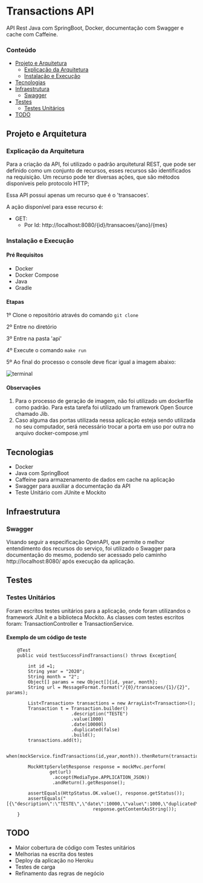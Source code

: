 # Transactions API

API Rest Java com SpringBoot, Docker, documentação com Swagger e cache com Caffeine.

### Conteúdo
- [Projeto e Arquitetura](#projeto-e-arquitetura)
  - [Explicação da Arquitetura](#explicação-da-arquitetura)
  - [Instalação e Execução](#instalação-e-execução)
- [Tecnologias](#tecnologias)
- [Infraestrutura](#infraestrutura)
  - [Swagger](#swagger)
- [Testes](#testes)
  - [Testes Unitários](#testes-unitários)
- [TODO](#todo)

## Projeto e Arquitetura
### Explicação da Arquitetura

Para a criação da API, foi utilizado o padrão arquitetural REST, que pode ser definido como um conjunto de recursos, esses recursos são identificados na requisição. Um recurso pode ter diversas ações, que são métodos disponíveis pelo protocolo HTTP;

Essa API possui apenas um recurso que é o 'transacoes'.

A ação disponível para esse recurso é:
- GET:
  - Por Id: http://localhost:8080/{id}/transacoes/{ano}/{mes}

### Instalação e Execução

#### Pré Requisitos
- Docker 
- Docker Compose
- Java 
- Gradle 

#### Etapas

1º Clone o repositório através do comando  `git clone `

2º Entre no diretório 

3º Entre na pasta 'api'

4º Execute o comando `make run` 

5º Ao final do processo o console deve ficar igual a imagem abaixo: 

![terminal](https://user-images.githubusercontent.com/25140680/91764694-24a74400-ebae-11ea-95fe-7cae4a254aeb.png)

#### Observações

1. Para o processo de geração de imagem, não foi utilizado um dockerfile como padrão. Para esta tarefa foi utilizado um framework Open Source chamado Jib. 
2. Caso alguma das portas utilizada nessa aplicação esteja sendo utilizada no seu computador, será necessário trocar a porta em uso por outra no arquivo docker-compose.yml


## Tecnologias
- Docker
- Java com SpringBoot
- Caffeine para armazenamento de dados em cache na aplicação
- Swagger para auxiliar a documentação da API
- Teste Unitário com JUnite e Mockito

## Infraestrutura
### Swagger
Visando seguir a especificação OpenAPI, que permite o melhor entendimento dos recursos do serviço, foi utilizado o Swagger para documentação do mesmo, podendo ser acessado pelo caminho http://localhost:8080/ após execução da aplicação.

## Testes

### Testes Unitários
Foram escritos testes unitários para a aplicação, onde foram utilizandos o framework JUnit e a biblioteca Mockito. As classes com testes escritos foram: TransactionController e TransactionService.


#### Exemplo de um código de teste


```
    @Test
    public void testSuccessFindTransactions() throws Exception{

        int id =1;
        String year = "2020";
        String month = "2";
        Object[] params = new Object[]{id, year, month};
        String url = MessageFormat.format("/{0}/transacoes/{1}/{2}", params);

        List<Transaction> transactions = new ArrayList<Transaction>();
        Transaction t = Transaction.builder()
                        .description("TESTE")
                        .value(1000)
                        .date(10000l)
                        .duplicated(false)
                        .build();
        transactions.add(t);

        when(mockService.findTransactions(id,year,month)).thenReturn(transactions);

        MockHttpServletResponse response = mockMvc.perform(
                get(url)
                 .accept(MediaType.APPLICATION_JSON))
                 .andReturn().getResponse();

        assertEquals(HttpStatus.OK.value(), response.getStatus());
        assertEquals("[{\"description\":\"TESTE\",\"date\":10000,\"value\":1000,\"duplicated\":false}]",
                                response.getContentAsString());
    }
```

## TODO
- Maior cobertura de código com Testes unitários
- Melhorias na escrita dos testes
- Deploy da aplicação no Heroku
- Testes de carga
- Refinamento das regras de negócio
